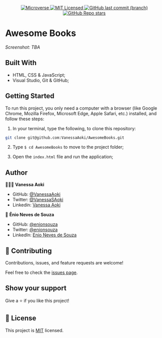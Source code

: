 <p align="center">
  <a href="https://www.microverse.org/">
    <img alt="Microverse" src="https://img.shields.io/badge/-Microverse-blueviolet?style=flat-square">
  </a>
  <a href="https://github.com/VanessaAoki/AwesomeBooks/blob/main/LICENSE">
    <img alt="MIT Licensed" src="https://img.shields.io/github/license/VanessaAoki/AwesomeBooks?style=flat-square">
  </a>
  <a href="https://github.com/VanessaAoki/AwesomeBooks">
    <img alt="GitHub last commit (branch)" src="https://img.shields.io/github/last-commit/VanessaAoki/AwesomeBooks/main?color=blue&style=flat-square">
  </a>
  <a href="https://github.com/VanessaAoki/AwesomeBooks">
    <img alt="GitHub Repo stars" src="https://img.shields.io/github/stars/VanessaAoki/AwesomeBooks?color=pink&label=%E2%98%85%20stars%20&style=flat-square">
  </a>
</p>

# Awesome Books

_Screenshot: TBA_

## Built With

- HTML, CSS & JavaScript;
- Visual Studio, Git & GitHub;

## Getting Started

To run this project, you only need a computer with a browser (like Google Chrome, Mozilla Firefox, Microsoft Edge, Apple Safari, etc.) installed, and follow these steps:

1. In your terminal, type the following, to clone this repository:

```sh
git clone git@github.com:VanessaAoki/AwesomeBooks.git
```

2. Type `$ cd AwesomeBooks` to move to the project folder;

3. Open the `index.html` file and run the application;

## Author

👩🏼‍💻 **Vanessa Aoki**

- GitHub: [@VanessaAoki](https://github.com/VanessaAoki)
- Twitter: [@VanessaSAoki](https://twitter.com/VanessaSAoki)
- Linkedin: [Vanessa Aoki](https://www.linkedin.com/in/vanessasaoki/)

👤 **Ênio Neves de Souza**

- GitHub: [@enionsouza](https://github.com/enionsouza)
- Twitter: [@enionsouza](https://twitter.com/enionsouza)
- LinkedIn: [Enio Neves de Souza](https://www.linkedin.com/in/enio-neves-de-souza/)

## 🤝 Contributing

Contributions, issues, and feature requests are welcome!

Feel free to check the [issues page](https://github.com/VanessaAoki/AwesomeBooks/issues).

## Show your support

Give a ⭐️ if you like this project!

## 📝 License

This project is [MIT](./LICENSE) licensed.
